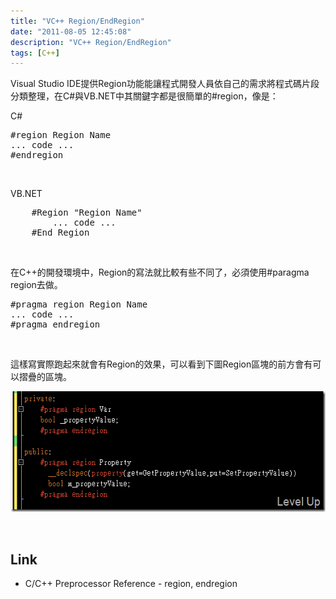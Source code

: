 ```yaml
---
title: "VC++ Region/EndRegion"
date: "2011-08-05 12:45:08"
description: "VC++ Region/EndRegion"
tags: [C++]
---
```


<p>
	Visual Studio IDE提供Region功能能讓程式開發人員依自己的需求將程式碼片段分類整理，在C#與VB.NET中其關鍵字都是很簡單的#region，像是：</p>
<p>
	C#</p>
<div class="wlWriterSmartContent" id="scid:812469c5-0cb0-4c63-8c15-c81123a09de7:b89e3f1e-deee-49d6-9870-55e8a0ba5d02" style="padding-bottom: 0px; margin: 0px; padding-left: 0px; padding-right: 0px; display: inline; float: none; padding-top: 0px">
	<pre class="c" name="code">
#region Region Name
... code ...
#endregion</pre>
</div>
<p>
	 </p>
<p>
	VB.NET</p>
<div class="wlWriterSmartContent" id="scid:812469c5-0cb0-4c63-8c15-c81123a09de7:f9461be7-520b-4708-b4af-c08e6532b244" style="padding-bottom: 0px; margin: 0px; padding-left: 0px; padding-right: 0px; display: inline; float: none; padding-top: 0px">
	<pre class="vb" name="code">
    #Region "Region Name"
        ... code ...
    #End Region</pre>
</div>
<p>
	 </p>
<p>
	在C++的開發環境中，Region的寫法就比較有些不同了，必須使用#paragma region去做。</p>
<div class="wlWriterSmartContent" id="scid:812469c5-0cb0-4c63-8c15-c81123a09de7:9942990e-4289-4abb-8940-d266027b317d" style="padding-bottom: 0px; margin: 0px; padding-left: 0px; padding-right: 0px; display: inline; float: none; padding-top: 0px">
	<pre class="c" name="code">
#pragma region Region Name
... code ...
#pragma endregion</pre>
</div>
<p>
	 </p>
<p>
	這樣寫實際跑起來就會有Region的效果，可以看到下圖Region區塊的前方會有可以摺疊的區塊。</p>
<p>
	<img alt="image" border="0" height="193" src="\images\posts\32606\image_thumb.png" style="border-bottom: 0px; border-left: 0px; border-top: 0px; border-right: 0px" width="559" /></p>
<p>
	 </p>
<h2>
	Link</h2>
<ul>
	<li>
		C/C++ Preprocessor Reference - region, endregion</li>
</ul>

